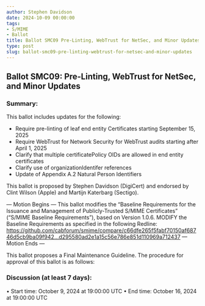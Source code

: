 ```yaml
---
author: Stephen Davidson
date: 2024-10-09 00:00:00
tags:
- S/MIME
- Ballot
title: Ballot SMC09 Pre-Linting, WebTrust for NetSec, and Minor Updates
type: post
slug: ballot-smc09-pre-linting-webtrust-for-netsec-and-minor-updates 
---
```


## Ballot SMC09: Pre-Linting, WebTrust for NetSec, and Minor Updates 

### Summary: 

This ballot includes updates for the following:
*	Require pre-linting of leaf end entity Certificates starting September 15, 2025
*	Require WebTrust for Network Security for WebTrust audits starting after April 1, 2025
*	Clarify that multiple certificatePolicy OIDs are allowed in end entity certificates
*	Clarify use of organizationIdentifer references
*	Update of Appendix A.2 Natural Person Identifiers

This ballot is proposed by Stephen Davidson (DigiCert) and endorsed by Clint Wilson (Apple) and Martijn Katerbarg (Sectigo).

— Motion Begins —
This ballot modifies the “Baseline Requirements for the Issuance and Management of Publicly-Trusted S/MIME Certificates” (“S/MIME Baseline Requirements”), based on Version 1.0.6.
MODIFY the Baseline Requirements as specified in the following Redline: https://github.com/cabforum/smime/compare/c66dfe265f5fabf70150af68746d5cb9ba09f942...d295580ad2e1a15c56e786e851d110969a712437 
— Motion Ends —

This ballot proposes a Final Maintenance Guideline. The procedure for approval of this ballot is as follows:

### Discussion (at least 7 days):

• Start time: October 9, 2024 at 19:00:00 UTC
• End time: October 16, 2024 at 19:00:00 UTC

